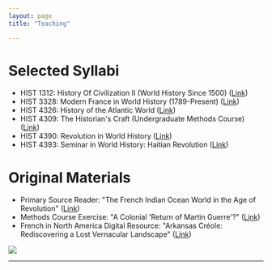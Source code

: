 ```yaml
---
layout: page
title: "Teaching"

---
```


# Selected Syllabi

- HIST 1312: History Of Civilization II (World History Since 1500) ([Link](https://docs.google.com/document/d/1KyBNdDhMR5fiUR-ThUQwYDNxmk4sV_pw/edit?usp=sharing&ouid=112037445374503169151&rtpof=true&sd=true))
- HIST 3328: Modern France in World History (1789-Present) ([Link](https://docs.google.com/document/d/1vaVhP8QkYz-wPi3MFkuaBKraX85SIA-i/edit?usp=sharing&ouid=112037445374503169151&rtpof=true&sd=true))
- HIST 4326: History of the Atlantic World ([Link](https://docs.google.com/document/d/e/2PACX-1vRQrcTgfKjSJch5Kvf35plFD98KGa27WnbYfodjJfFRlwJQ56zwKjqMA8o5as6Vig/pub))
- HIST 4309: The Historian&#39;s Craft (Undergraduate Methods Course) ([Link](https://docs.google.com/document/d/e/2PACX-1vT_wXnjqIm75bN9LYOWMovRwGhEwvMm-1N0lV4Ps6iQeuUNu550tOsuUAz9CqUgag/pub))
- HIST 4390: Revolution in World History ([Link](https://docs.google.com/document/d/1WkrzMls7drYKM8t-_WDqJt2sfxVG8XL53zwjI-y6Y7o/edit?usp=sharing))
- HIST 4393: Seminar in World History: Haitian Revolution ([Link](https://docs.google.com/document/d/e/2PACX-1vT9byjTUHbWRQB5c_eBbvOr0rRbNFD1_HxeGXJy-mgL5BecIjxvQr5i86LuWl-JHw/pub))

# Original Materials

- Primary Source Reader: "The French Indian Ocean World in the Age of Revolution" ([Link](https://docs.google.com/document/d/e/2PACX-1vSzrW2AhxaZWpAfRBhts6UJWSDMRgwUVpT6khjdn24OcyjFaj13WkzJWF7EopYfmg/pub))
- Methods Course Exercise: "A Colonial 'Return of Martin Guerre'?" ([Link](https://docs.google.com/document/d/e/2PACX-1vRwDtEQeQ8a5iJQkth5175GcG_jWMwfu4UrFvZYf9-Qw9sBnQeqjX5A3ukDcXDjqg/pub))
- French in North America Digital Resource: "Arkansas Créole: Rediscovering a Lost Vernacular Landscape" ([Link](https://storymaps.arcgis.com/stories/f7eb9937a53846c4ab0f1f1812d24a7c))

<img src="{{ site.baseurl }}/arles.gif">  

---

